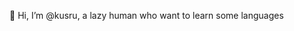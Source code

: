  👋 Hi, I’m @kusru, a lazy human who want to learn some languages

<!---
kusru/kusru is a ✨ special ✨ repository because its `README.md` (this file) appears on your GitHub profile.
You can click the Preview link to take a look at your changes.
--->
